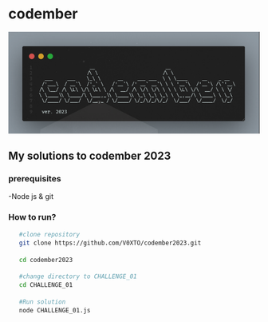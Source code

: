 # codember
![codember2023](./codemberimage.png)
## My solutions to codember 2023

### prerequisites
 -Node js & git

### How to run?
```bash
   #clone repository
   git clone https://github.com/V0XTO/codember2023.git

   cd codember2023

   #change directory to CHALLENGE_01
   cd CHALLENGE_01

   #Run solution
   node CHALLENGE_01.js
```

